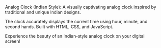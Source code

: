 Analog Clock (Indian Style): A visually captivating analog clock inspired by traditional and unique Indian designs.

The clock accurately displays the current time using hour, minute, and second hands. Built with HTML, CSS, and JavaScript.

Experience the beauty of an Indian-style analog clock on your digital screen!